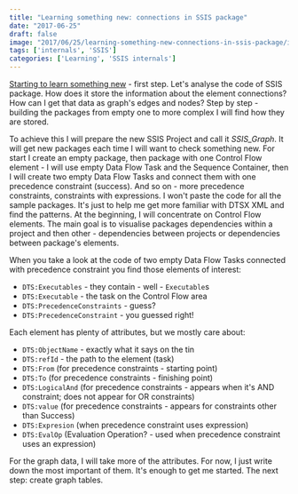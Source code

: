 ```yaml
---
title: "Learning something new: connections in SSIS package"
date: "2017-06-25"
draft: false
image: "2017/06/25/learning-something-new-connections-in-ssis-package/images/DTS_ExecutablesLight.png"
tags: ['internals', 'SSIS']
categories: ['Learning', 'SSIS internals']
---
```


[Starting to learn something new](http://blog.bartekr.net/2017/06/14/learn-something-new-power-bi-ssis-sql-server-2017-graphs/) - first step. Let's analyse the code of SSIS package. How does it store the information about the element connections? How can I get that data as graph's edges and nodes? Step by step - building the packages from empty one to more complex I will find how they are stored.

To achieve this I will prepare the new SSIS Project and call it _SSIS\_Graph_. It will get new packages each time I will want to check something new. For start I create an empty package, then package with one Control Flow element - I will use empty Data Flow Task and the Sequence Container, then I will create two empty Data Flow Tasks and connect them with one precedence constraint (success). And so on - more precedence constraints, constraints with expressions. I won't paste the code for all the sample packages. It's just to help me get more familiar with DTSX XML and find the patterns. At the beginning, I will concentrate on Control Flow elements. The main goal is to visualise packages dependencies within a project and then other - dependencies between projects or dependencies between package's elements.

When you take a look at the code of two empty Data Flow Tasks connected with precedence constraint you find those elements of interest:

- `DTS:Executables` - they contain - well - `Executable`s
- `DTS:Executable` - the task on the Control Flow area
- `DTS:PrecedenceConstraints` - guess?
- `DTS:PrecedenceConstraint` - you guessed right!

Each element has plenty of attributes, but we mostly care about:

- `DTS:ObjectName` - exactly what it says on the tin
- `DTS:refId` - the path to the element (task)
- `DTS:From` (for precedence constraints - starting point)
- `DTS:To` (for precedence constraints - finishing point)
- `DTS:LogicalAnd` (for precedence constraints - appears when it's AND constraint; does not appear for OR constraints)
- `DTS:value` (for precedence constraints - appears for constraints other than Success)
- `DTS:Expresion` (when precedence constraint uses expression)
- `DTS:EvalOp` (Evaluation Operation? - used when precedence constraint uses an expression)

For the graph data, I will take more of the attributes. For now, I just write down the most important of them. It's enough to get me started. The next step: create graph tables.
